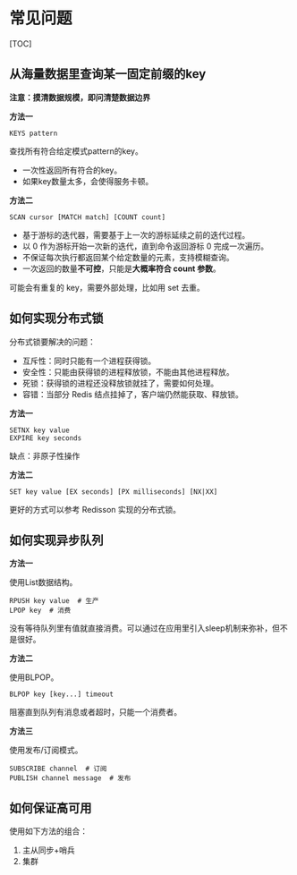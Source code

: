 # 常见问题

[TOC]

## 从海量数据里查询某一固定前缀的key

**注意：摸清数据规模，即问清楚数据边界**

**方法一**

```
KEYS pattern
```

查找所有符合给定模式pattern的key。

- 一次性返回所有符合的key。
- 如果key数量太多，会使得服务卡顿。

**方法二**

```
SCAN cursor [MATCH match] [COUNT count]
```

- 基于游标的迭代器，需要基于上一次的游标延续之前的迭代过程。
- 以 0 作为游标开始一次新的迭代，直到命令返回游标 0 完成一次遍历。
- 不保证每次执行都返回某个给定数量的元素，支持模糊查询。
- 一次返回的数量**不可控**，只能是**大概率符合 count 参数**。

可能会有重复的 key，需要外部处理，比如用 set 去重。

## 如何实现分布式锁

分布式锁要解决的问题：

- 互斥性：同时只能有一个进程获得锁。
- 安全性：只能由获得锁的进程释放锁，不能由其他进程释放。
- 死锁：获得锁的进程还没释放锁就挂了，需要如何处理。
- 容错：当部分 Redis 结点挂掉了，客户端仍然能获取、释放锁。

**方法一**

```
SETNX key value
EXPIRE key seconds
```

缺点：非原子性操作

**方法二**

```
SET key value [EX seconds] [PX milliseconds] [NX|XX]
```

更好的方式可以参考 Redisson 实现的分布式锁。

## 如何实现异步队列

**方法一**

使用List数据结构。

```
RPUSH key value  # 生产
LPOP key  # 消费
```

没有等待队列里有值就直接消费。可以通过在应用里引入sleep机制来弥补，但不是很好。

**方法二**

使用BLPOP。

```
BLPOP key [key...] timeout
```

阻塞直到队列有消息或者超时，只能一个消费者。

**方法三**

使用发布/订阅模式。

```
SUBSCRIBE channel  # 订阅
PUBLISH channel message  # 发布
```

## 如何保证高可用

使用如下方法的组合：

1. 主从同步+哨兵
2. 集群
